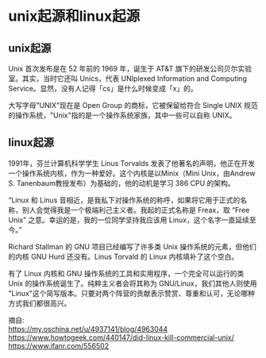 # unix起源和linux起源
## unix起源
Unix 首次发布是在 52 年前的 1969 年，诞生于 AT&T 旗下的研发公司贝尔实验室。其实，当时它还叫 Unics，代表 UNIplexed Information and Computing Service。显然，没有人记得「cs」是什么时候变成「x」的。  

大写字母"UNIX"现在是 Open Group 的商标，它被保留给符合 Single UNIX 规范的操作系统，"Unix"指的是一个操作系统家族，其中一些可以自称 UNIX。  

## linux起源
1991年，芬兰计算机科学学生 Linus Torvalds 发表了他著名的声明，他正在开发一个操作系统内核，作为一种爱好。这个内核是以Minix（Mini Unix，由Andrew S. Tanenbaum教授发布）为基础的，他的动机是学习 386 CPU 的架构。  

“Linux 和 Linus 音相近，是我私下对操作系统的称呼，如果将它用于正式的名称，别人会觉得我是一个极端利己主义者。我起的正式名称是 Freax，取 “Free Unix” 之意。幸运的是，我的一位同学坚持我应该用 Linux，这个名字一直延续至今。”  

Richard Stallman 的 GNU 项目已经编写了许多类 Unix 操作系统的元素，但他们的内核 GNU Hurd 还没有。Linus Torvald 的 Linux 内核填补了这个空白。  

有了 Linux 内核和 GNU 操作系统的工具和实用程序，一个完全可以运行的类 Unix 的操作系统诞生了。纯粹主义者会将其称为 GNU/Linux，我们其他人则使用 "Linux"这个简写版本。只要对两个阵营的贡献表示赞赏、尊重和认可，无论哪种方式我们都很高兴。  


摘自:  
https://my.oschina.net/u/4937141/blog/4963044  
https://www.howtogeek.com/440147/did-linux-kill-commercial-unix/  
https://www.ifanr.com/556502  
